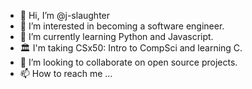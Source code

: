 - 👋 Hi, I’m @j-slaughter
- 👀 I’m interested in becoming a software engineer.
- 🌱 I’m currently learning Python and Javascript.
- 🏛️ I'm taking CSx50: Intro to CompSci and learning C.
- 💞️ I’m looking to collaborate on open source projects.
- 📫 How to reach me ...

<!---
j-slaughter/j-slaughter is a ✨ special ✨ repository because its `README.md` (this file) appears on your GitHub profile.
You can click the Preview link to take a look at your changes.
--->
